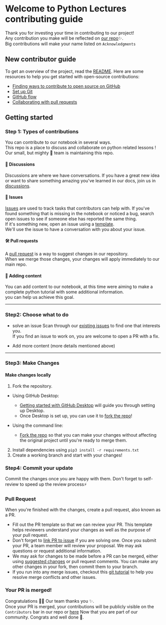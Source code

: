 # Welcome to Python Lectures contributing guide

Thank you for investing your time in contributing to our project! <br>
Any contribution you make will be reflected on [our repo](https://github.com/shadmehr-salehi/Python-Lectures)✨. <br>
Big contributions will make your name listed on `Acknowledgments`

## New contributor guide

To get an overview of the project, read the [README](README.md). Here are some resources to help you get started with open-source contributions:

- [Finding ways to contribute to open source on GitHub](https://docs.github.com/en/get-started/exploring-projects-on-github/finding-ways-to-contribute-to-open-source-on-github)
- [Set up Git](https://docs.github.com/en/get-started/quickstart/set-up-git)
- [GitHub flow](https://docs.github.com/en/get-started/quickstart/github-flow)
- [Collaborating with pull requests](https://docs.github.com/en/github/collaborating-with-pull-requests)


## Getting started
### Step 1: Types of contributions
You can contribute to our notebook in several ways.<br>
This repo is a place to discuss and collaborate on python related lessons !<br>
Our small, but mighty 💪 team is maintaining this repo.

#### 📣 Discussions
Discussions are where we have conversations.
If you have a great new idea or want to share something amazing you've learned in our docs, join us in [discussions](https://github.com/shadmehr-salehi/Python-Lectures/discussions).

#### 🐞 Issues
[Issues](https://github.com/shadmehr-salehi/Python-Lectures/issues) are used to track tasks that contributors can help with.
If you've found something that is missing in the notebook or noticed a bug, search open issues to see if someone else has reported the same thing.<br>
If it's something new, open an issue using a [template](https://github.com/shadmehr-salehi/Python-Lectures/issues/new/choose). <br>
We'll use the issue to have a conversation with you about your issue.

#### 🛠️ Pull requests
A [pull request](https://docs.github.com/en/github/collaborating-with-issues-and-pull-requests/about-pull-requests) is a way to suggest changes in our repository.<br>
When we merge those changes, your changes will apply immediately to our main repo.

#### 📖 Adding content
You can add content to our notebook, at this time were aiming to make a complete python tutorial with some additional information. <br>
you can help us achieve this goal.

---
### Step2: Choose what to do
- solve an issue 
Scan through our [existing issues](https://github.com/shadmehr-salehi/Python-Lectures/issues) to find one that interests you.<br>
If you find an issue to work on, you are welcome to open a PR with a fix.

- Add more content (more details mentioned above)
  
---
### Step3: Make Changes

#### Make changes locally
1. Fork the repository.
- Using GitHub Desktop:
  - [Getting started with GitHub Desktop](https://docs.github.com/en/desktop/installing-and-configuring-github-desktop/getting-started-with-github-desktop) will guide you through setting up Desktop.
  - Once Desktop is set up, you can use it to [fork the repo](https://docs.github.com/en/desktop/contributing-and-collaborating-using-github-desktop/cloning-and-forking-repositories-from-github-desktop)!

- Using the command line:
  - [Fork the repo](https://docs.github.com/en/github/getting-started-with-github/fork-a-repo#fork-an-example-repository) so that you can make your changes without affecting the original project until you're ready to merge them.
2. Install dependencies using `pip3 install -r requirements.txt`
3. Create a working branch and start with your changes!

### Step4: Commit your update
Commit the changes once you are happy with them. Don't forget to self-review to speed up the review process:zap:

### Pull Request
When you're finished with the changes, create a pull request, also known as a PR.
- Fill out the PR template so that we can review your PR. This template helps reviewers understand your changes as well as the purpose of your pull request.
- Don't forget to [link PR to issue](https://docs.github.com/en/issues/tracking-your-work-with-issues/linking-a-pull-request-to-an-issue) if you are solving one.
Once you submit your PR, a team member will review your proposal. We may ask questions or request additional information.
- We may ask for changes to be made before a PR can be merged, either using [suggested changes](https://docs.github.com/en/github/collaborating-with-issues-and-pull-requests/incorporating-feedback-in-your-pull-request) or pull request comments. You can make any other changes in your fork, then commit them to your branch.
- If you run into any merge issues, checkout this [git tutorial](https://github.com/skills/resolve-merge-conflicts) to help you resolve merge conflicts and other issues.

### Your PR is merged!
Congratulations 🎉🎉 Our team thanks you ✨. <br>
Once your PR is merged, your contributions will be publicly visible on the `Contributors` bar in our repo or [here](https://github.com/shadmehr-salehi/Python-Lectures/graphs/contributors) 
Now that you are part of our community.
Congrats and well done 🎉.
